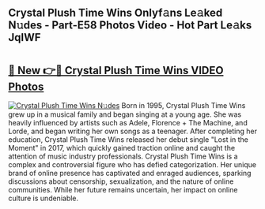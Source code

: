 ## Crystal Plush Time Wins Onlyf𝚊ns Le𝚊ked N𝚞des - Part-E58 Photos Video - Hot Part Le𝚊ks JqIWF

# <h2><a href="http://ac11981.deff.icu/?id=Crystal+Plush+Time+Wins">🔗 New 👉🔴 Crystal Plush Time Wins VIDEO Photos</a></h2>

[![Crystal Plush Time Wins N𝚞des](https://i.imgur.com/rIISA9y.gif)](http://ac11981.deff.icu/?id=Crystal+Plush+Time+Wins)
Born in 1995, Crystal Plush Time Wins grew up in a musical family and began singing at a young age. She was heavily influenced by artists such as Adele, Florence + The Machine, and Lorde, and began writing her own songs as a teenager. After completing her education, Crystal Plush Time Wins released her debut single "Lost in the Moment" in 2017, which quickly gained traction online and caught the attention of music industry professionals. Crystal Plush Time Wins is a complex and controversial figure who has defied categorization. Her unique brand of online presence has captivated and enraged audiences, sparking discussions about censorship, sexualization, and the nature of online communities. While her future remains uncertain, her impact on online culture is undeniable.
